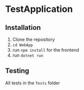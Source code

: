 # TestApplication

## Installation

1. Clone the repository
2. `cd WebApp`
3. run `npm install` for the frontend
4. run `dotnet run`

## Testing

All tests in the `Tests` folder
